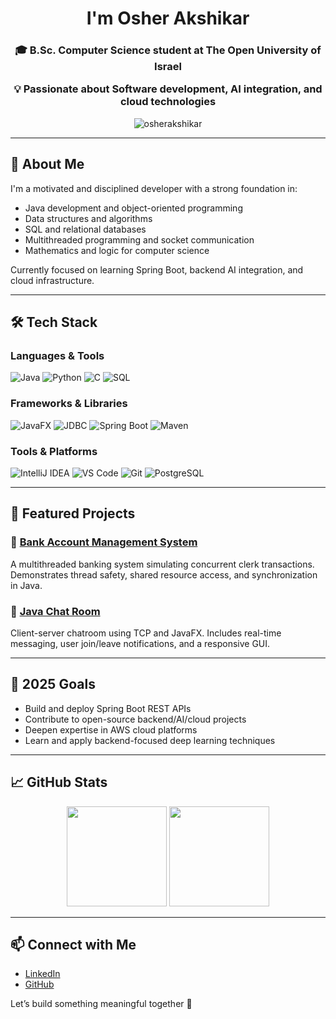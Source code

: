 <h1 align="center">I'm Osher Akshikar</h1>
<h3 align="center">🎓 B.Sc. Computer Science student at The Open University of Israel  

💡 Passionate about Software development, AI integration, and cloud technologies </h3>

<p align="center"> <img src="https://komarev.com/ghpvc/?username=osherakshikar&label=Profile%20views&color=29cebc&style=flat" alt="osherakshikar" /> </p>

---

## 🧠 About Me

I'm a motivated and disciplined developer with a strong foundation in:

- Java development and object-oriented programming  
- Data structures and algorithms  
- SQL and relational databases  
- Multithreaded programming and socket communication  
- Mathematics and logic for computer science

Currently focused on learning Spring Boot, backend AI integration, and cloud infrastructure.

---

## 🛠️ Tech Stack

### Languages & Tools

![Java](https://img.shields.io/badge/Java-ED8B00?style=flat&logo=java&logoColor=white)
![Python](https://img.shields.io/badge/Python-3776AB?style=flat&logo=python&logoColor=white)
![C](https://img.shields.io/badge/C-00599C?style=flat&logo=c&logoColor=white)
![SQL](https://img.shields.io/badge/SQL-4479A1?style=flat&logo=sql&logoColor=white)

### Frameworks & Libraries

![JavaFX](https://img.shields.io/badge/JavaFX-0095D5?style=flat&logo=java&logoColor=white)
![JDBC](https://img.shields.io/badge/JDBC-336791?style=flat&logo=databricks&logoColor=white)
![Spring Boot](https://img.shields.io/badge/Spring_Boot-6DB33F?style=flat&logo=springboot&logoColor=white)
![Maven](https://img.shields.io/badge/Maven-C71A36?style=flat&logo=apachemaven&logoColor=white)

### Tools & Platforms

![IntelliJ IDEA](https://img.shields.io/badge/IntelliJ_IDEA-000000?style=flat&logo=intellijidea&logoColor=white)
![VS Code](https://img.shields.io/badge/VS_Code-007ACC?style=flat&logo=visualstudiocode&logoColor=white)
![Git](https://img.shields.io/badge/Git-F05032?style=flat&logo=git&logoColor=white)
![PostgreSQL](https://img.shields.io/badge/PostgreSQL-316192?style=flat&logo=postgresql&logoColor=white)

---

## 📌 Featured Projects

### 🔐 [Bank Account Management System](https://github.com/OsherAkshikar/Advanced-Java-Assignments/tree/main/Maman15/Q1%20Bank%20Account%20Management%20System)  
A multithreaded banking system simulating concurrent clerk transactions. Demonstrates thread safety, shared resource access, and synchronization in Java.

### 💬 [Java Chat Room](https://github.com/OsherAkshikar/Advanced-Java-Assignments/tree/main/Maman16/Q1%20Chat%20Room)  
Client-server chatroom using TCP and JavaFX. Includes real-time messaging, user join/leave notifications, and a responsive GUI.

---

## 🎯 2025 Goals

- Build and deploy Spring Boot REST APIs  
- Contribute to open-source backend/AI/cloud projects  
- Deepen expertise in AWS cloud platforms
- Learn and apply backend-focused deep learning techniques  

---

## 📈 GitHub Stats

<p align="center">
  <img src="https://github-readme-stats.vercel.app/api?username=OsherAkshikar&show_icons=true&theme=holi" height="160" />
  <img src="https://github-readme-stats.vercel.app/api/top-langs/?username=OsherAkshikar&layout=compact&theme=holi" height="160" />
</p>

---

## 📫 Connect with Me

- [LinkedIn](https://www.linkedin.com/in/osher-akshikar-63443b23b/)  
- [GitHub](https://github.com/OsherAkshikar)

Let’s build something meaningful together 🚀
